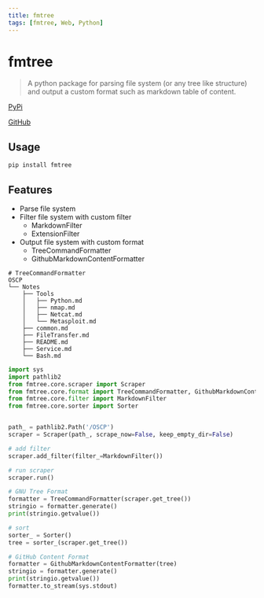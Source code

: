 ```yaml
---
title: fmtree
tags: [fmtree, Web, Python]
---
```


# fmtree

> A python package for parsing file system (or any tree like structure) and output a custom format such as markdown table of content.


[PyPi](https://pypi.org/project/fmtree/)

[GitHub](https://github.com/fmtree-dev/fmtree)

## Usage

```bash
pip install fmtree
```

## Features

- Parse file system
- Filter file system with custom filter
  - MarkdownFilter
  - ExtensionFilter
- Output file system with custom format
  - TreeCommandFormatter
  - GithubMarkdownContentFormatter

```
# TreeCommandFormatter
OSCP
└── Notes
    ├── Tools
    │   ├── Python.md
    │   ├── nmap.md
    │   ├── Netcat.md
    │   └── Metasploit.md
    ├── common.md
    ├── FileTransfer.md
    ├── README.md
    ├── Service.md
    └── Bash.md
```

```python
import sys
import pathlib2
from fmtree.core.scraper import Scraper
from fmtree.core.format import TreeCommandFormatter, GithubMarkdownContentFormatter
from fmtree.core.filter import MarkdownFilter
from fmtree.core.sorter import Sorter


path_ = pathlib2.Path('/OSCP')
scraper = Scraper(path_, scrape_now=False, keep_empty_dir=False)

# add filter
scraper.add_filter(filter_=MarkdownFilter())

# run scraper
scraper.run()

# GNU Tree Format
formatter = TreeCommandFormatter(scraper.get_tree())
stringio = formatter.generate()
print(stringio.getvalue())

# sort
sorter_ = Sorter()
tree = sorter_(scraper.get_tree())

# GitHub Content Format
formatter = GithubMarkdownContentFormatter(tree)
stringio = formatter.generate()
print(stringio.getvalue())
formatter.to_stream(sys.stdout)
```
